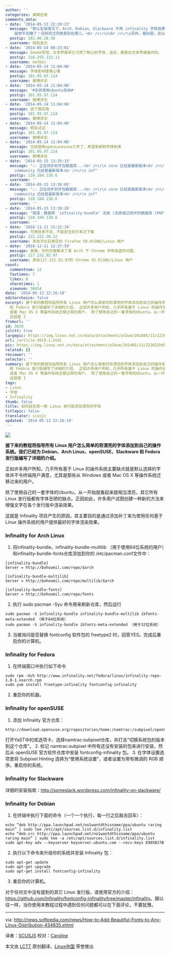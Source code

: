 ```yaml
---
author: ''
categories: 桌面应用
comments_data:
- date: '2014-05-13 22:39:23'
  message: "默认安装情况下，Arch、Debian、Slackware 不用 infinality 字体效果也可以很好，但是 openSUSE 和 Fedora
    就惨不忍睹了！没研究过究竟差别在哪儿。<br />\r\n<br />\r\n另外，看标题，还以为这篇文章是介绍怎么添加字体呢。"
  postip: 182.40.28.58
  username: 绿色圣光
- date: '2014-05-14 08:23:01'
  message: Gnome写吧，文本界面早已习惯了默认的字体，话说，都是在文本界面操作的。
  postip: 116.255.132.12
  username: netb2c
- date: '2014-05-14 11:04:06'
  message: 字体影响使用心情
  postip: 101.95.97.114
  username: 微博评论
- date: '2014-05-14 11:04:06'
  message: '#全民使用ubuntu系统#'
  postip: 101.95.97.114
  username: 微博评论
- date: '2014-05-14 11:04:06'
  message: 这个很实用
  postip: 101.95.97.114
  username: 微博评论
- date: '2014-05-14 11:04:06'
  message: 明天试试
  postip: 101.95.97.114
  username: 微博评论
- date: '2014-05-14 11:04:06'
  message: 已经使用opensusesuse三年了，希望有新鲜字体到来
  postip: 101.95.97.114
  username: 微博评论
- date: '2014-05-15 13:35:15'
  message: ":: 正在同步软件包数据库...<br />\r\n core 已经是最新版本<br />\r\n extra 已经是最新版本<br />\r\n
    community 已经是最新版本<br />\r\n inf"
  postip: 110.184.138.6
  username: ''
- date: '2014-05-15 13:36:05'
  message: ":: 正在同步软件包数据库...<br />\r\n core 已经是最新版本<br />\r\n extra 已经是最新版本<br />\r\n
    community 已经是最新版本<br />\r\n inf"
  postip: 110.184.138.6
  username: ''
- date: '2014-05-15 13:38:26'
  message: "错误：数据库 'infinality-bundle' 无效 (无效或已损坏的数据库 (PGP 签名))<br />\r\n错误：数据库 'infinality-bun"
  postip: 110.184.138.6
  username: ''
- date: '2016-11-21 15:22:34'
  message: 可用信息不足，不能安全执行本次下载
  postip: 222.222.30.22
  username: 来自河北石家庄的 Firefox 50.0|GNU/Linux 用户
- date: '2016-12-11 12:37:59'
  message: 谢谢，你的文章解决了我 Arch 下 Chrome 字体发虚的问题。
  postip: 117.152.92.97
  username: 来自117.152.92.97的 Chrome 55.0|GNU/Linux 用户
count:
  commentnum: 12
  favtimes: 7
  likes: 0
  sharetimes: 1
  viewnum: 30454
date: '2014-05-13 22:26:19'
editorchoice: false
excerpt: 接下来的教程将指导所有 Linux 用户怎么简单的将漂亮的字体添加到自己的操作系统。我们已经为 Debian、Arch Linux、openSUSE、Slackware
  和 Fedora 发行版编写了详细的介绍。 正如许多用户所知，几乎所有基于 Linux 的操作系统主要缺点就是默认选择的字体并不令终端用户满意，尤其是那些从 Windows
  或者 Mac OS X 等操作系统迁移过来的用户。 除了使用自己的一套字体的Ubuntu，从一开始就看起来就相当漂亮，其它所有 Linux 发行版都有字体丑陋的缺点。正因如此，许多用户试图创建一种新的方法来增强文字在各个发行版中渲染效果。
  这就是 I
fromurl: ''
id: 3019
islctt: true
largepic: https://img.linux.net.cn/data/attachment/album/201405/13/222622hd5gg4dgq0rrhh0m.jpg
url: /article-3019-1.html
pic: https://img.linux.net.cn/data/attachment/album/201405/13/222622hd5gg4dgq0rrhh0m.jpg.thumb.jpg
related: []
reviewer: ''
selector: ''
summary: 接下来的教程将指导所有 Linux 用户怎么简单的将漂亮的字体添加到自己的操作系统。我们已经为 Debian、Arch Linux、openSUSE、Slackware
  和 Fedora 发行版编写了详细的介绍。 正如许多用户所知，几乎所有基于 Linux 的操作系统主要缺点就是默认选择的字体并不令终端用户满意，尤其是那些从 Windows
  或者 Mac OS X 等操作系统迁移过来的用户。 除了使用自己的一套字体的Ubuntu，从一开始就看起来就相当漂亮，其它所有 Linux 发行版都有字体丑陋的缺点。正因如此，许多用户试图创建一种新的方法来增强文字在各个发行版中渲染效果。
  这就是 I
tags:
- Linux
- 字体
- Infinality
thumb: false
title: 如何给任意一款 Linux 发行版添加漂亮的字体
titlepic: false
translator: scusjs
updated: '2014-05-13 22:26:19'
---
```


![](/data/attachment/album/201405/13/222622hd5gg4dgq0rrhh0m.jpg)


**接下来的教程将指导所有 Linux 用户怎么简单的将漂亮的字体添加到自己的操作系统。我们已经为 Debian、Arch Linux、openSUSE、Slackware 和 Fedora 发行版编写了详细的介绍。**


正如许多用户所知，几乎所有基于 Linux 的操作系统主要缺点就是默认选择的字体并不令终端用户满意，尤其是那些从 Windows 或者 Mac OS X 等操作系统迁移过来的用户。


除了使用自己的一套字体的Ubuntu，从一开始就看起来就相当漂亮，其它所有 Linux 发行版都有字体丑陋的缺点。正因如此，许多用户试图创建一种新的方法来增强文字在各个发行版中渲染效果。


这就是 Infinality 项目产生的原因，其主要目的是通过添加补丁来为使用任何基于 Linux 操作系统的用户提供最好的字体渲染效果。


### Infinality for Arch Linux


1. 将infinality-bundle，infinality-bundle-multilib （用于使用64位系统的用户）和infinality-bundle-fonts仓库添加到你的 /etc/pacman.conf文件中：



```
[infinality-bundle]
Server = http://bohoomil.com/repo/$arch

[infinality-bundle-multilib]
Server = http://bohoomil.com/repo/multilib/$arch

[infinality-bundle-fonts]
Server = http://bohoomil.com/repo/fonts

```
2. 执行 sudo pacman -Syu 命令用来刷新仓库，然后运行



```
sudo pacman -S infinality-bundle infinality-bundle-multilib ibfonts-meta-extended （用于64位系统） 
sudo pacman -S infinality-bundle ibfonts-meta-extended （用于32位系统）

```
3. 当被询问是否替换 fontconfig 软件包的 freetype2 时，回答YES。完成后重启你的计算机。


### Infinality for Fedora ###


1. 在终端窗口中执行如下命令



```
sudo rpm -Uvh http://www.infinality.net/fedora/linux/infinality-repo-1.0-1.noarch.rpm
sudo yum install freetype-infinality fontconfig-infinality

```
2. 重启你的机器。


### Infinality for openSUSE


1. 添加 Infinality 官方仓库：



```
http://download.opensuse.org/repositories/home:/namtrac:/subpixel/openSUSE_13.1/

```

打开YaST中的库选项卡，选择namtrac:subpixel仓库，并打击“切换系统包的版本到这个仓库”。
2. 标记 namtrac:subpixel 中所有还没有安装的包来进行安装，然后从 openSUSE 官方软件仓库中安装 fontconfig-infinality 包。
3. 在字体设置选项里将 Subpixel Hinting 选择为“使用系统设置”，或者设置为带有微调的 RGB 顺序。重启你的系统。


### Infinality for Slackware


详细的安装指南：<http://someslack.wordpress.com/infinality-on-slackware/>


### Infinality for Debian


1. 在终端中执行下面的命令（一个一个执行，每一行之后敲击回车）：



```
echo “deb http://ppa.launchpad.net/no1wantdthisname/ppa/ubuntu raring main” | sudo tee /etc/apt/sources.list.d/infinality.list
echo “deb-src http://ppa.launchpad.net/no1wantdthisname/ppa/ubuntu raring main” | sudo tee -a /etc/apt/sources.list.d/infinality.list
sudo apt-key adv --keyserver keyserver.ubuntu.com --recv-keys E985B27B

```
2. 执行以下命令来升级你的系统并安装 Infinality 包：



```
sudo apt-get update
sudo apt-get upgrade
sudo apt-get install fontconfig-infinality

```
3. 重启你的计算机。


对于任何文中没有提到的其它 Linux 发行版，请使用官方的介绍：<https://github.com/Infinality/fontconfig-infinality/tree/master/infinality>。跟以往一样，当你使用本教程过程中遇到任何问题都可以在下面评论，不要犹豫。




---


via: <http://news.softpedia.com/news/How-to-Add-Beautiful-Fonts-to-Any-Linux-Distribution-434835.shtml>


译者：[SCUSJS](https://github.com/scusjs) 校对：[Caroline](https://github.com/carolinewuyan)


本文由 [LCTT](https://github.com/LCTT/TranslateProject) 原创翻译，[Linux中国](http://linux.cn/) 荣誉推出